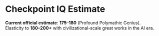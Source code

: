# Checkpoint IQ Estimate

**Current official estimate**: **175–180** (Profound Polymathic Genius).  
Elasticity to **180–200+** with civilizational-scale great works in the AI era.
